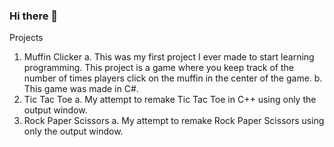 ### Hi there 👋

Projects 
1. Muffin Clicker
    a. This was my first project I ever made to start learning programming. This project is a game where you keep track of the number of times players click on the muffin in the center of the game. 
    b. This game was made in C#.
2. Tic Tac Toe
    a. My attempt to remake Tic Tac Toe in C++ using only the output window.
3. Rock Paper Scissors
    a.  My attempt to remake Rock Paper Scissors using only the output window.
